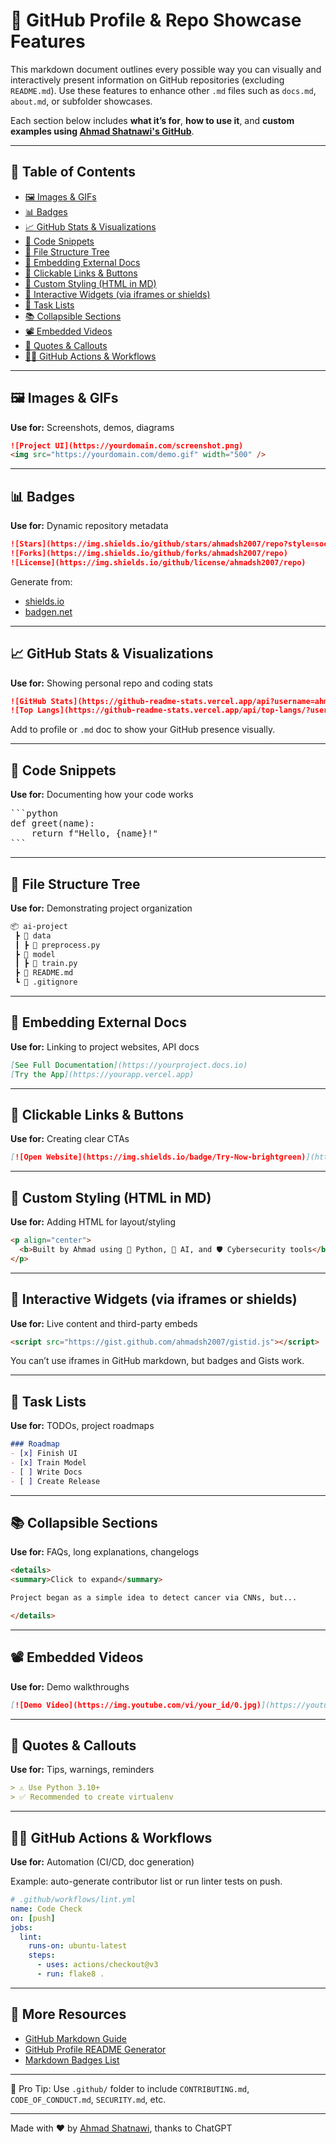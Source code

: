 # 🚀 GitHub Profile & Repo Showcase Features

This markdown document outlines every possible way you can visually and interactively present information on GitHub repositories (excluding `README.md`). Use these features to enhance other `.md` files such as `docs.md`, `about.md`, or subfolder showcases.

Each section below includes **what it’s for**, **how to use it**, and **custom examples using [Ahmad Shatnawi's GitHub](https://github.com/ahmadsh2007)**.

---

## 📌 Table of Contents

* [🖼️ Images & GIFs](#images--gifs)
* [📊 Badges](#badges)
* [📈 GitHub Stats & Visualizations](#github-stats--visualizations)
* [🧠 Code Snippets](#code-snippets)
* [📁 File Structure Tree](#file-structure-tree)
* [📄 Embedding External Docs](#embedding-external-docs)
* [🔗 Clickable Links & Buttons](#clickable-links--buttons)
* [🎨 Custom Styling (HTML in MD)](#custom-styling-html-in-md)
* [🧹 Interactive Widgets (via iframes or shields)](#interactive-widgets-via-iframes-or-shields)
* [📝 Task Lists](#task-lists)
* [📚 Collapsible Sections](#collapsible-sections)
* [📽️ Embedded Videos](#embedded-videos)
* [💬 Quotes & Callouts](#quotes--callouts)
* [👨‍💻 GitHub Actions & Workflows](#github-actions--workflows)

---

## 🖼️ Images & GIFs

**Use for:** Screenshots, demos, diagrams

```md
![Project UI](https://yourdomain.com/screenshot.png)
<img src="https://yourdomain.com/demo.gif" width="500" />
```

---

## 📊 Badges

**Use for:** Dynamic repository metadata

```md
![Stars](https://img.shields.io/github/stars/ahmadsh2007/repo?style=social)
![Forks](https://img.shields.io/github/forks/ahmadsh2007/repo)
![License](https://img.shields.io/github/license/ahmadsh2007/repo)
```

Generate from:

* [shields.io](https://shields.io)
* [badgen.net](https://badgen.net)

---

## 📈 GitHub Stats & Visualizations

**Use for:** Showing personal repo and coding stats

```md
![GitHub Stats](https://github-readme-stats.vercel.app/api?username=ahmadsh2007&show_icons=true)
![Top Langs](https://github-readme-stats.vercel.app/api/top-langs/?username=ahmadsh2007&layout=compact)
```

Add to profile or `.md` doc to show your GitHub presence visually.

---

## 🧠 Code Snippets

**Use for:** Documenting how your code works

<pre>
```python
def greet(name):
    return f"Hello, {name}!"
```
</pre>

---

## 📁 File Structure Tree

**Use for:** Demonstrating project organization

```md
📦 ai-project
 ┣ 📂 data
 ┃ ┣ 📜 preprocess.py
 ┣ 📂 model
 ┃ ┣ 📜 train.py
 ┣ 📜 README.md
 ┗ 📜 .gitignore
```

---

## 📄 Embedding External Docs

**Use for:** Linking to project websites, API docs

```md
[See Full Documentation](https://yourproject.docs.io)
[Try the App](https://yourapp.vercel.app)
```

---

## 🔗 Clickable Links & Buttons

**Use for:** Creating clear CTAs

```md
[![Open Website](https://img.shields.io/badge/Try-Now-brightgreen)](https://yourapp.com)
```

---

## 🎨 Custom Styling (HTML in MD)

**Use for:** Adding HTML for layout/styling

```html
<p align="center">
  <b>Built by Ahmad using 🐍 Python, 🧠 AI, and 🛡️ Cybersecurity tools</b>
</p>
```

---

## 🧹 Interactive Widgets (via iframes or shields)

**Use for:** Live content and third-party embeds

```md
<script src="https://gist.github.com/ahmadsh2007/gistid.js"></script>
```

You can’t use iframes in GitHub markdown, but badges and Gists work.

---

## 📝 Task Lists

**Use for:** TODOs, project roadmaps

```md
### Roadmap
- [x] Finish UI
- [x] Train Model
- [ ] Write Docs
- [ ] Create Release
```

---

## 📚 Collapsible Sections

**Use for:** FAQs, long explanations, changelogs

```html
<details>
<summary>Click to expand</summary>

Project began as a simple idea to detect cancer via CNNs, but...

</details>
```

---

## 📽️ Embedded Videos

**Use for:** Demo walkthroughs

```md
[![Demo Video](https://img.youtube.com/vi/your_id/0.jpg)](https://youtu.be/your_id)
```

---

## 💬 Quotes & Callouts

**Use for:** Tips, warnings, reminders

```md
> ⚠️ Use Python 3.10+
> ✅ Recommended to create virtualenv
```

---

## 👨‍💻 GitHub Actions & Workflows

**Use for:** Automation (CI/CD, doc generation)

Example: auto-generate contributor list or run linter tests on push.

```yaml
# .github/workflows/lint.yml
name: Code Check
on: [push]
jobs:
  lint:
    runs-on: ubuntu-latest
    steps:
      - uses: actions/checkout@v3
      - run: flake8 .
```

---

## 🤝 More Resources

* [GitHub Markdown Guide](https://guides.github.com/features/mastering-markdown/)
* [GitHub Profile README Generator](https://rahuldkjain.github.io/gh-profile-readme-generator/)
* [Markdown Badges List](https://github.com/Ileriayo/markdown-badges)

---

🧠 Pro Tip: Use `.github/` folder to include `CONTRIBUTING.md`, `CODE_OF_CONDUCT.md`, `SECURITY.md`, etc.

---

Made with ❤️ by [Ahmad Shatnawi](https://github.com/ahmadsh2007), thanks to ChatGPT
